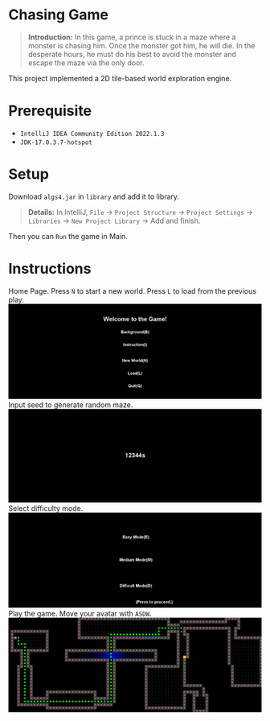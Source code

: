 # Chasing Game

> **Introduction:** In this game, a prince is stuck in a maze where a monster is chasing him. Once the monster got him, he will die. In the desperate hours, he must do his best to avoid the monster and escape the maze via the only door.  

This project implemented a 2D tile-based world exploration engine.

# Prerequisite
- `IntelliJ IDEA Community Edition 2022.1.3  `
- `JDK-17.0.3.7-hotspot`

# Setup
Download `algs4.jar` in `library` and add it to library. 
> **Details:** In IntelliJ, `File` -> `Project Structure` -> `Project Settings` -> `Libraries` -> `New Project Library` -> Add and finish.

Then you can `Run` the game in Main.

# Instructions
Home Page. Press `N` to start a new world. Press `L` to load from the previous play.
![Home](./images/pic1.png)
Input seed to generate random maze.
![New](./images/pic2.png)
Select difficulty mode.
![Seed](./images/pic3.png)
Play the game. Move your avatar with `ASDW`.
![Game](./images/pic4.png)